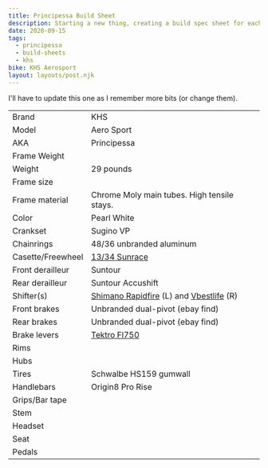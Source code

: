 ```yaml
---
title: Principessa Build Sheet
description: Starting a new thing, creating a build spec sheet for each bike.
date: 2020-09-15
tags:
  - principessa
  - build-sheets
  - khs
bike: KHS Aerosport
layout: layouts/post.njk
---
```


I'll have to update this one as I remember more bits (or change them).

|    |  |
| ------------- | ------------- |
|Brand             | KHS|
|Model             | Aero Sport |
|AKA               | Principessa  |
|Frame Weight      |                        |
|Weight            | 29 pounds |
|Frame size        |                        |
|Frame material    | Chrome Moly main tubes. High tensile stays.|
|Color             | Pearl White |
|Crankset          | Sugino VP |
|Chainrings        | 48/36 unbranded aluminum |
|Casette/Freewheel | [13/34 Sunrace](https://amzn.to/2ZGaNoQ) |
|Front derailleur  | Suntour |
|Rear derailleur   | Suntour Accushift |
|Shifter(s)        | [Shimano Rapidfire](https://amzn.to/2E7U0n2) (L) and [Vbestlife](https://amzn.to/32yRsYn) (R)|
|Front brakes      | Unbranded dual-pivot (ebay find) |
|Rear brakes       | Unbranded dual-pivot (ebay find)  |
|Brake levers      | [Tektro Fl750](https://amzn.to/3klEQd9) |
|Rims              |                        |
|Hubs              |                        |
|Tires             | Schwalbe HS159 gumwall |
|Handlebars        | Origin8 Pro Rise |
|Grips/Bar tape    |                        |
|Stem              |                        |
|Headset           |                        |
|Seat              |                        |
|Pedals            |                        |
